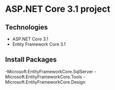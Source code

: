 # ASP.NET Core 3.1 project
## Technologies
- ASP.NET Core 3.1
- Entity Framework Core 3.1
## Install Packages
-Microsoft.EntityFrameworkCore.SqlServer
-Microsoft.EntityFrameworkCore.Tools
-Microsoft.EntityFrameworkCore.Design